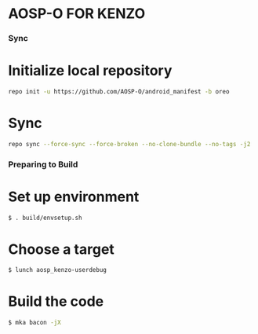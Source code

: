 # AOSP-O FOR KENZO #

### Sync ###



# Initialize local repository
```bash
repo init -u https://github.com/AOSP-O/android_manifest -b oreo
```

# Sync
```bash
repo sync --force-sync --force-broken --no-clone-bundle --no-tags -j2
```

### Preparing to Build ###



# Set up environment
```bash
$ . build/envsetup.sh
```

# Choose a target
```bash
$ lunch aosp_kenzo-userdebug
```

# Build the code
```bash
$ mka bacon -jX
```
